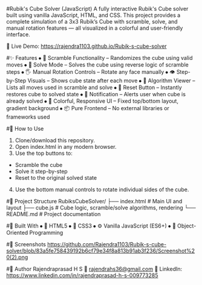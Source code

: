 #Rubik's Cube Solver (JavaScript)
A fully interactive Rubik's Cube solver built using vanilla JavaScript, HTML, and CSS. This project provides a complete simulation of a 3x3 Rubik’s Cube with scramble, solve, and manual rotation features — all visualized in a colorful and user-friendly interface.

🔗 Live Demo: https://rajendra1103.github.io/Rubik-s-cube-solver

#✨ Features
⦁	🎲 Scramble Functionality – Randomizes the cube using valid moves
⦁	🧠 Solve Mode – Solves the cube using reverse logic of scramble steps
⦁	🖐️ Manual Rotation Controls – Rotate any face manually
⦁	👁️ Step-by-Step Visuals – Shows cube state after each move
⦁	📝 Algorithm Viewer – Lists all moves used in scramble and solve
⦁	🔄 Reset Button – Instantly restores cube to solved state
⦁	🛑 Notification – Alerts user when cube is already solved
⦁	🎨 Colorful, Responsive UI – Fixed top/bottom layout, gradient background
⦁	📦 Pure Frontend – No external libraries or frameworks used

#🚀 How to Use
1.	Clone/download this repository.
2.	Open index.html in any modern browser.
3.	Use the top buttons to:
   - Scramble the cube
   - Solve it step-by-step
   - Reset to the original solved state
4.	Use the bottom manual controls to rotate individual sides of the cube.

#📂 Project Structure
RubiksCubeSolver/
├── index.html       # Main UI and layout
├── cube.js          # Cube logic, scramble/solve algorithms, rendering
└── README.md        # Project documentation

#🧱 Built With
⦁	🧾 HTML5
⦁	🎨 CSS3
⦁	⚙️ Vanilla JavaScript (ES6+)
⦁	🧠 Object-Oriented Programming

#📸 Screenshots
https://github.com/Rajendra1103/Rubik-s-cube-solver/blob/83a5fe758439192b6cf79e34f8a813b91ab3f236/Screenshot%20(2).png
 
 



 

#👤 Author
Rajendraprasad H S
📧 rajendrahs36@gmail.com
🔗 LinkedIn: https://www.linkedin.com/in/rajendraprasad-h-s-009773285
